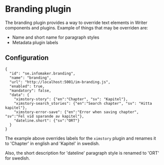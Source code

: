 # Branding plugin

The branding plugin provides a way to override text elements in Writer components and plugins.
Example of things that may be overriden are:

* Name and short name for paragraph styles
* Metadata plugin labels

## Configuration


    {
      "id": "se.infomaker.branding",
      "name": "branding",
      "url": "http://localhost:5001/im-branding.js",
      "enabled": true,
      "mandatory": false,
      "data": {
        "ximstory-story": {"en":"Chapter", "sv": "Kapitel"},
        "ximstory-search_stories": {"en":"Search chapter", "sv": "Hitta kapitel"},
        "ximstory-error-save": {"en":"Error when saving chapter", "sv":"Fel vid sparande av kapitel"},
        "dateline.short": {"sv":"ORT"}
      }
    }


The example above overrides labels for the `ximstory` plugin and renames it to 'Chapter' in english
and 'Kapitel' in swedish.

Also, the short description for 'dateline' paragraph style is renamed to 'ORT' for swedish.
